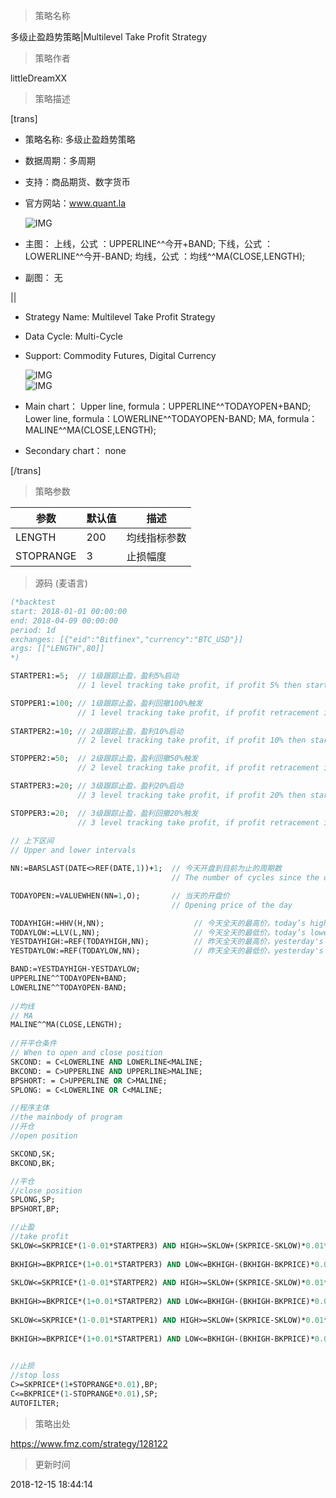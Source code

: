 
> 策略名称

多级止盈趋势策略|Multilevel Take Profit Strategy

> 策略作者

littleDreamXX

> 策略描述

[trans]

- 策略名称: 多级止盈趋势策略
- 数据周期：多周期
- 支持：商品期货、数字货币
- 官方网站：www.quant.la

  ![IMG](https://www.fmz.com/upload/asset/b8d89a704605b72bc44a56575a570bf6.png)

- 主图：
  上线，公式 ：UPPERLINE^^今开+BAND;
  下线，公式 ：LOWERLINE^^今开-BAND;
  均线，公式 ：均线^^MA(CLOSE,LENGTH);

- 副图：
  无

||

- Strategy Name: Multilevel Take Profit Strategy
- Data Cycle: Multi-Cycle
- Support: Commodity Futures, Digital Currency

  ![IMG](https://www.fmz.com/upload/asset/f5eedaf080c1616d41426efe01b6861d.png)  
  ![IMG](https://www.fmz.com/upload/asset/4f6ef3c138dfb6a669dcda326222520b.png) 

- Main chart：
  Upper line, formula：UPPERLINE^^TODAYOPEN+BAND;
  Lower line, formula：LOWERLINE^^TODAYOPEN-BAND;
  MA, formula：MALINE^^MA(CLOSE,LENGTH);

- Secondary chart：
  none

[/trans]

> 策略参数



|参数|默认值|描述|
|----|----|----|
|LENGTH|200|均线指标参数|MA index parameter|
|STOPRANGE|3|止损幅度|stop loss range|


> 源码 (麦语言)

``` pascal
(*backtest
start: 2018-01-01 00:00:00
end: 2018-04-09 00:00:00
period: 1d
exchanges: [{"eid":"Bitfinex","currency":"BTC_USD"}]
args: [["LENGTH",80]]
*)

STARTPER1:=5;  // 1级跟踪止盈，盈利5%启动
               // 1 level tracking take profit, if profit 5% then start

STOPPER1:=100; // 1级跟踪止盈，盈利回撤100%触发    
               // 1 level tracking take profit, if profit retracement is 100% then trigger
               
STARTPER2:=10; // 2级跟踪止盈，盈利10%启动
               // 2 level tracking take profit, if profit 10% then start

STOPPER2:=50;  // 2级跟踪止盈，盈利回撤50%触发   
               // 2 level tracking take profit, if profit retracement is 50% then trigger

STARTPER3:=20; // 3级跟踪止盈，盈利20%启动
               // 3 level tracking take profit, if profit 20% then start

STOPPER3:=20;  // 3级跟踪止盈，盈利回撤20%触发
               // 3 level tracking take profit, if profit retracement is 20% then trigger
    
// 上下区间
// Upper and lower intervals

NN:=BARSLAST(DATE<>REF(DATE,1))+1;  // 今天开盘到目前为止的周期数
                                    // The number of cycles since the opening today

TODAYOPEN:=VALUEWHEN(NN=1,O);       // 当天的开盘价
                                    // Opening price of the day

TODAYHIGH:=HHV(H,NN);                    // 今天全天的最高价，today’s highest price
TODAYLOW:=LLV(L,NN);                     // 今天全天的最低价，today’s lowest price
YESTDAYHIGH:=REF(TODAYHIGH,NN);          // 昨天全天的最高价，yesterday's highest price
YESTDAYLOW:=REF(TODAYLOW,NN);            // 昨天全天的最低价，yesterday's lowest price

BAND:=YESTDAYHIGH-YESTDAYLOW;
UPPERLINE^^TODAYOPEN+BAND;
LOWERLINE^^TODAYOPEN-BAND;
    
//均线
// MA
MALINE^^MA(CLOSE,LENGTH);
            
//开平仓条件
// When to open and close position
SKCOND: = C<LOWERLINE AND LOWERLINE<MALINE;
BKCOND: = C>UPPERLINE AND UPPERLINE>MALINE;
BPSHORT: = C>UPPERLINE OR C>MALINE;
SPLONG: = C<LOWERLINE OR C<MALINE;

//程序主体
//the mainbody of program
//开仓
//open position

SKCOND,SK;
BKCOND,BK;

//平仓
//close position
SPLONG,SP;
BPSHORT,BP;

//止盈        
//take profit     
SKLOW<=SKPRICE*(1-0.01*STARTPER3) AND HIGH>=SKLOW+(SKPRICE-SKLOW)*0.01*STOPPER3,BP;// 最大盈利达到"STARTPER3"%之后盈利回撤"STOPPER3"%,平空
                                                                                   // If profit get “STARTPER3”% and profit retracement get “STOPPER3”%, then close short position
BKHIGH>=BKPRICE*(1+0.01*STARTPER3) AND LOW<=BKHIGH-(BKHIGH-BKPRICE)*0.01*STOPPER3,SP;// 最大盈利达到"STARTPER3"%之后盈利回撤"STOPPER3"%,平多
                                                                                     // If profit get “STARTPER3”% and profit retracement get “STOPPER3”%, then close long position
SKLOW<=SKPRICE*(1-0.01*STARTPER2) AND HIGH>=SKLOW+(SKPRICE-SKLOW)*0.01*STOPPER2,BP;  // 最大盈利达到"STARTPER2"%之后盈利回撤"STOPPER2"%,平空
                                                                                     // If profit get “STARTPER2”% and profit retracement get “STOPPER2”%, then close short position
BKHIGH>=BKPRICE*(1+0.01*STARTPER2) AND LOW<=BKHIGH-(BKHIGH-BKPRICE)*0.01*STOPPER2,SP;// 最大盈利达到"STARTPER2"%之后盈利回撤"STOPPER2"%,平多
                                                                                     // If profit get “STARTPER2”% and profit retracement get “STOPPER2”%, then close long position
SKLOW<=SKPRICE*(1-0.01*STARTPER1) AND HIGH>=SKLOW+(SKPRICE-SKLOW)*0.01*STOPPER1,BP;// 最大盈利达到"STARTPER1"%之后盈利回撤"STOPPER1"%,平空
                                                                                   // If profit get “STARTPER1”% and profit retracement get “STOPPER1”%, then close short position
BKHIGH>=BKPRICE*(1+0.01*STARTPER1) AND LOW<=BKHIGH-(BKHIGH-BKPRICE)*0.01*STOPPER1,SP;// 最大盈利达到"STARTPER1"%之后盈利回撤"STOPPER1"%,平多
                                                                                     // If profit get “STARTPER1”% and profit retracement get “STOPPER1”%, then close long position

//止损
//stop loss
C>=SKPRICE*(1+STOPRANGE*0.01),BP; 
C<=BKPRICE*(1-STOPRANGE*0.01),SP; 
AUTOFILTER;
```

> 策略出处

https://www.fmz.com/strategy/128122

> 更新时间

2018-12-15 18:44:14
